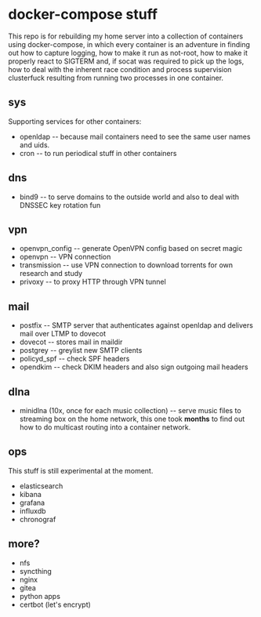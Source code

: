 # docker-compose stuff

This repo is for rebuilding my home server into a collection of containers
using docker-compose, in which every container is an adventure in finding out
how to capture logging, how to make it run as not-root, how to make it properly
react to SIGTERM and, if socat was required to pick up the logs, how to deal
with the inherent race condition and process supervision clusterfuck resulting
from running two processes in one container.

## sys

Supporting services for other containers:

- openldap -- because mail containers need to see the same user names and uids.
- cron -- to run periodical stuff in other containers

## dns

- bind9 -- to serve domains to the outside world and also to deal with DNSSEC
  key rotation fun

## vpn

- openvpn\_config -- generate OpenVPN config based on secret magic
- openvpn -- VPN connection
- transmission -- use VPN connection to download torrents for own research and
  study
- privoxy -- to proxy HTTP through VPN tunnel

## mail

- postfix -- SMTP server that authenticates against openldap and delivers mail
  over LTMP to dovecot
- dovecot -- stores mail in maildir
- postgrey -- greylist new SMTP clients
- policyd\_spf -- check SPF headers
- opendkim -- check DKIM headers and also sign outgoing mail headers

## dlna

- minidlna (10x, once for each music collection) -- serve music files to
  streaming box on the home network, this one took **months** to find out how
  to do multicast routing into a container network.

## ops

This stuff is still experimental at the moment.

- elasticsearch
- kibana
- grafana
- influxdb
- chronograf

## more?

- nfs
- syncthing
- nginx
- gitea
- python apps
- certbot (let's encrypt)
